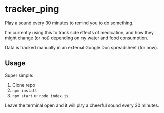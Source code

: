 # tracker_ping
Play a sound every 30 minutes to remind you to do something.

I'm currently using this to track side effects of medication, and how they might change (or not) depending on my water and food consumption.

Data is tracked manually in an external Google Doc spreadsheet (for now).

## Usage

Super simple:

1. Clone repo
2. `npm install`
3. `npm start` or `node index.js`

Leave the terminal open and it will play a cheerful sound every 30 minutes.
